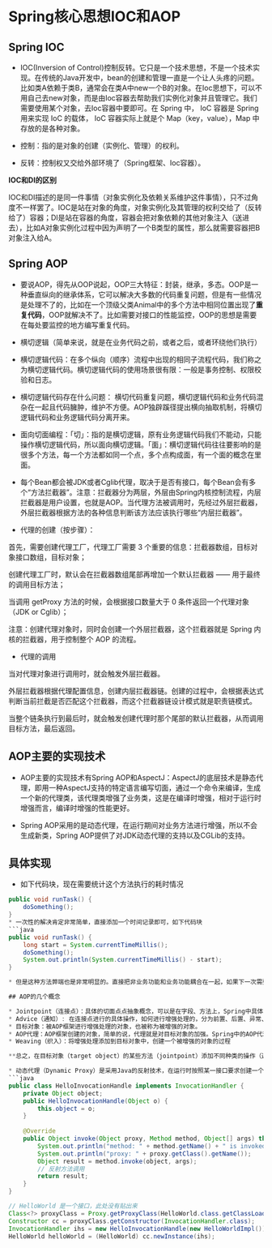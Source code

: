 # Spring核心思想IOC和AOP

## Spring IOC

* IOC(Inversion of Control)控制反转。它只是一个技术思想，不是一个技术实现。在传统的Java开发中，bean的创建和管理一直是一个让人头疼的问题。比如类A依赖于类B，通常会在类A中new一个B的对象。在Ioc思想下，可以不用自己去new对象，而是由Ioc容器去帮助我们实例化对象并且管理它。我们需要使用某个对象，去Ioc容器中要即可。在 Spring 中， IoC 容器是 Spring 用来实现 IoC 的载体， IoC 容器实际上就是个 Map（key，value），Map 中存放的是各种对象。

* 控制：指的是对象的创建（实例化、管理）的权利。
* 反转：控制权又交给外部环境了（Spring框架、Ioc容器）。

**IOC和DI的区别**

IOC和DI描述的是同一件事情（对象实例化及依赖关系维护这件事情），只不过角度不一样罢了。IOC是站在对象的角度，对象实例化及其管理的权利交给了（反转给了）容器；DI是站在容器的角度，容器会把对象依赖的其他对象注入（送进去），比如A对象实例化过程中因为声明了一个B类型的属性，那么就需要容器把B对象注入给A。

## Spring AOP

* 要说AOP，得先从OOP说起，OOP三大特征：封装，继承，多态。OOP是一种垂直纵向的继承体系，它可以解决大多数的代码重复问题，但是有一些情况是处理不了的，比如在一个顶级父类Animal中的多个方法中相同位置出现了**重复代码**，OOP就解决不了。比如需要对接口的性能监控，OOP的思想是需要在每处要监控的地方编写重复代码。
* 横切逻辑（简单来说，就是在业务代码之前，或者之后，或者环绕他们执行）

* 横切逻辑代码：在多个纵向（顺序）流程中出现的相同子流程代码，我们称之为横切逻辑代码。横切逻辑代码的使用场景很有限：一般是事务控制、权限校验和日志。

* 横切逻辑代码存在什么问题： 横切代码重复问题，横切逻辑代码和业务代码混杂在⼀起且代码臃肿，维护不⽅便。AOP独辟蹊径提出横向抽取机制，将横切逻辑代码和业务逻辑代码分离开来。

* 面向切面编程：「切」：指的是横切逻辑，原有业务逻辑代码我们不能动，只能操作横切逻辑代码，所以⾯向横切逻辑。「⾯」：横切逻辑代码往往要影响的是很多个⽅法，每⼀个⽅法都如同⼀个点，多个点构成⾯，有⼀个⾯的概念在⾥⾯。
  
* 每个Bean都会被JDK或者Cglib代理，取决于是否有接口，每个Bean会有多个“方法拦截器”。注意：拦截器分为两层，外层由Spring内核控制流程，内层拦截器是用户设置，也就是AOP。当代理方法被调用时，先经过外层拦截器，外层拦截器根据方法的各种信息判断该方法应该执行哪些“内层拦截器”。

* 代理的创建（按步骤）：

首先，需要创建代理工厂，代理工厂需要 3 个重要的信息：拦截器数组，目标对象接口数组，目标对象；

创建代理工厂时，默认会在拦截器数组尾部再增加一个默认拦截器 —— 用于最终的调用目标方法；

当调用 getProxy 方法的时候，会根据接口数量大于 0 条件返回一个代理对象（JDK or Cglib）；

注意：创建代理对象时，同时会创建一个外层拦截器，这个拦截器就是 Spring 内核的拦截器，用于控制整个 AOP 的流程。

* 代理的调用

当对代理对象进行调用时，就会触发外层拦截器。

外层拦截器根据代理配置信息，创建内层拦截器链。创建的过程中，会根据表达式判断当前拦截是否匹配这个拦截器，而这个拦截器链设计模式就是职责链模式。

当整个链条执行到最后时，就会触发创建代理时那个尾部的默认拦截器，从而调用目标方法，最后返回。

## AOP主要的实现技术

* AOP主要的实现技术有Spring AOP和AspectJ：AspectJ的底层技术是静态代理，即用一种AspectJ支持的特定语言编写切面，通过一个命令来编译，生成一个新的代理类，该代理类增强了业务类，这是在编译时增强，相对于运行时增强而言，编译时增强的性能更好。

* Spring AOP采用的是动态代理，在运行期间对业务方法进行增强，所以不会生成新类，Spring AOP提供了对JDK动态代理的支持以及CGLib的支持。

## 具体实现

* 如下代码块，现在需要统计这个方法执行的耗时情况
```java
public void runTask() {
    doSomething();
}
* 一次性的解决肯定非常简单，直接添加一个时间记录即可，如下代码块
```java
public void runTask() {
    long start = System.currentTimeMillis();
    doSomething();
    System.out.println(System.currentTimeMillis() - start);
}

* 但是这种方法弊端也是非常明显的。直接把非业务功能和业务功能耦合在一起，如果下一次需要把时间记录去掉，换成统计次数调用，那么所有的地方都得改动。

## AOP的几个概念

* Jointpoint（连接点）：具体的切面点点抽象概念，可以是在字段、方法上，Spring中具体表现形式是PointCut（切入点），仅作用在方法上。
* Advice（通知）: 在连接点进行的具体操作，如何进行增强处理的，分为前置、后置、异常、最终、环绕五种情况。
* 目标对象：被AOP框架进行增强处理的对象，也被称为被增强的对象。
* AOP代理：AOP框架创建的对象，简单的说，代理就是对目标对象的加强。Spring中的AOP代理可以是JDK动态代理，也可以是CGLIB代理。
* Weaving（织入）：将增强处理添加到目标对象中，创建一个被增强的对象的过程

**总之，在目标对象（target object）的某些方法（jointpoint）添加不同种类的操作（通知、增强操处理），最后通过某些方法（weaving、织入操作）实现一个新的代理目标对象。**

* 动态代理（Dynamic Proxy）是采用Java的反射技术，在运行时按照某一接口要求创建一个包装了目标对象的新的代理对象，并通过代理对象实现对目标对象的控制操作。
```java
public class HelloInvocationHandle implements InvocationHandler {
    private Object object;
    public HelloInvocationHandle(Object o) {
        this.object = o;
    }
 
    @Override
    public Object invoke(Object proxy, Method method, Object[] args) throws Throwable {
        System.out.println("method: " + method.getName() + " is invoked");
        System.out.println("proxy: " + proxy.getClass().getName());
        Object result = method.invoke(object, args);
        // 反射方法调用
        return result;
    }
}

// HelloWorld 是一个接口，此处没有贴出来
Class<?> proxyClass = Proxy.getProxyClass(HelloWorld.class.getClassLoader(), HelloWorld.class);
Constructor cc = proxyClass.getConstructor(InvocationHandler.class);
InvocationHandler ihs = new HelloInvocationHandle(new HelloWorldImpl());
HelloWorld helloWorld = (HelloWorld) cc.newInstance(ihs);




